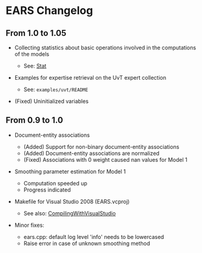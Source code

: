 # EARS Changelog #

## From 1.0 to 1.05 ##

  * Collecting statistics about basic operations involved in the computations of the models
    * See: [Stat](Stat.md)

  * Examples for expertise retrieval on the UvT expert collection
    * See: `examples/uvt/README`

  * (Fixed) Uninitialized variables


## From 0.9 to 1.0 ##

  * Document-entity associations
    * (Added) Support for non-binary document-entity associations
    * (Added) Document-entity associations are normalized
    * (Fixed) Associations with 0 weight caused nan values for Model 1

  * Smoothing parameter estimation for Model 1
    * Computation speeded up
    * Progress indicated

  * Makefile for Visual Studio 2008 (EARS.vcproj)
    * See also: [CompilingWithVisualStudio](CompilingWithVisualStudio.md)

  * Minor fixes:
    * ears.cpp: default log level 'info' needs to be lowercased
    * Raise error in case of unknown smoothing method